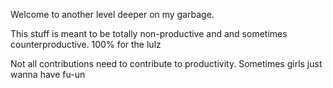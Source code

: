 Welcome to another level deeper on my garbage.

This stuff is meant to be totally non-productive and and sometimes counterproductive. 100% for the lulz

Not all contributions need to contribute to productivity. Sometimes girls just wanna have fu-un
